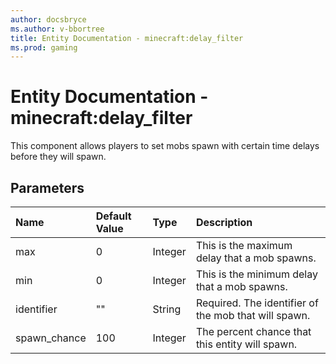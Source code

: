 ```yaml
---
author: docsbryce
ms.author: v-bbortree
title: Entity Documentation - minecraft:delay_filter
ms.prod: gaming
---
```


# Entity Documentation - minecraft:delay_filter

This component allows players to set mobs spawn with certain time delays before they will spawn.

## Parameters

|Name |Default Value|Type |Description |
|:-----------|:-----------|:-----------|:-----------|
| max| 0 |Integer | This is the maximum delay that a mob spawns. |
| min| 0 |Integer | This is the minimum delay that a mob spawns. |
|identifier| "" | String| Required. The identifier of the mob that will spawn.|
|spawn_chance| 100 | Integer| The percent chance that this entity will spawn.|
